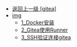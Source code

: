 - [返回上一级 [gitea]](后端/持续集成/git/gitea/)
- [img](后端/持续集成/git/gitea/img/)
  - [1_Docker安装](后端/持续集成/git/gitea/img/1_Docker安装/)
  - [2_Gitea使用Runner](后端/持续集成/git/gitea/img/2_Gitea使用Runner/)
  - [3_SSH验证连接gitea](后端/持续集成/git/gitea/img/3_SSH验证连接gitea/)
